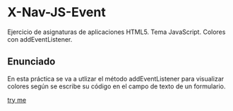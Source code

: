 # X-Nav-JS-Event
Ejercicio de asignaturas de aplicaciones HTML5. Tema JavaScript. Colores con addEventListener.

## Enunciado

En esta práctica se va a utlizar el método addEventListener para visualizar colores según se escribe su código en el campo de texto de un formulario.


[try me](https://github.com/storresb/X-Nav-JS-Event/)
